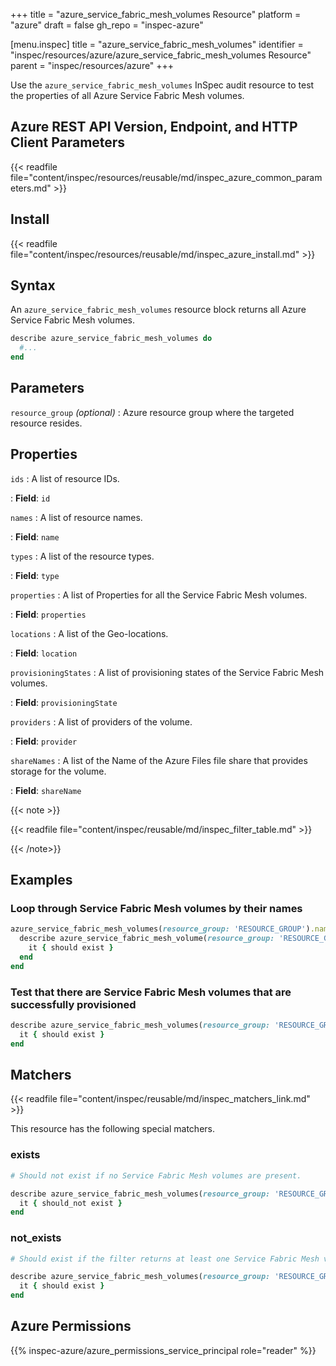 +++
title = "azure_service_fabric_mesh_volumes Resource"
platform = "azure"
draft = false
gh_repo = "inspec-azure"

[menu.inspec]
title = "azure_service_fabric_mesh_volumes"
identifier = "inspec/resources/azure/azure_service_fabric_mesh_volumes Resource"
parent = "inspec/resources/azure"
+++

Use the `azure_service_fabric_mesh_volumes` InSpec audit resource to test the properties of all Azure Service Fabric Mesh volumes.

## Azure REST API Version, Endpoint, and HTTP Client Parameters

{{< readfile file="content/inspec/resources/reusable/md/inspec_azure_common_parameters.md" >}}

## Install

{{< readfile file="content/inspec/resources/reusable/md/inspec_azure_install.md" >}}

## Syntax

An `azure_service_fabric_mesh_volumes` resource block returns all Azure Service Fabric Mesh volumes.

```ruby
describe azure_service_fabric_mesh_volumes do
  #...
end
```

## Parameters

`resource_group` _(optional)_
: Azure resource group where the targeted resource resides.

## Properties

`ids`
: A list of resource IDs.

: **Field**: `id`

`names`
: A list of resource names.

: **Field**: `name`

`types`
: A list of the resource types.

: **Field**: `type`

`properties`
: A list of Properties for all the Service Fabric Mesh volumes.

: **Field**: `properties`

`locations`
: A list of the Geo-locations.

: **Field**: `location`

`provisioningStates`
: A list of provisioning states of the Service Fabric Mesh volumes.

: **Field**: `provisioningState`

`providers`
: A list of providers of the volume.

: **Field**: `provider`

`shareNames`
: A list of the Name of the Azure Files file share that provides storage for the volume.

: **Field**: `shareName`

{{< note >}}

{{< readfile file="content/inspec/reusable/md/inspec_filter_table.md" >}}

{{< /note>}}

## Examples

### Loop through Service Fabric Mesh volumes by their names

```ruby
azure_service_fabric_mesh_volumes(resource_group: 'RESOURCE_GROUP').names.each do |name|
  describe azure_service_fabric_mesh_volume(resource_group: 'RESOURCE_GROUP', name: name) do
    it { should exist }
  end
end
```

### Test that there are Service Fabric Mesh volumes that are successfully provisioned

```ruby
describe azure_service_fabric_mesh_volumes(resource_group: 'RESOURCE_GROUP').where(provisioningState: 'Succeeded') do
  it { should exist }
end
```

## Matchers

{{< readfile file="content/inspec/reusable/md/inspec_matchers_link.md" >}}

This resource has the following special matchers.

### exists

```ruby
# Should not exist if no Service Fabric Mesh volumes are present.

describe azure_service_fabric_mesh_volumes(resource_group: 'RESOURCE_GROUP') do
  it { should_not exist }
end
```

### not_exists

```ruby
# Should exist if the filter returns at least one Service Fabric Mesh volume.

describe azure_service_fabric_mesh_volumes(resource_group: 'RESOURCE_GROUP') do
  it { should exist }
end
```

## Azure Permissions

{{% inspec-azure/azure_permissions_service_principal role="reader" %}}
